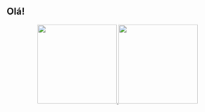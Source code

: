 ## Olá!
<div align="center">
  <a href="https://github.com/BrunoHofman">
  <img height="180em" src="https://github-readme-stats.vercel.app/api?username=BrunoHofman&show_icons=true&theme=radical&include_all_commits=true&count_private=true"/>
  <img height="180em" src="https://github-readme-stats.vercel.app/api/top-langs/?username=BrunoHofman&layout=compact&langs_count=7&theme=radical"/>
</div>

##
